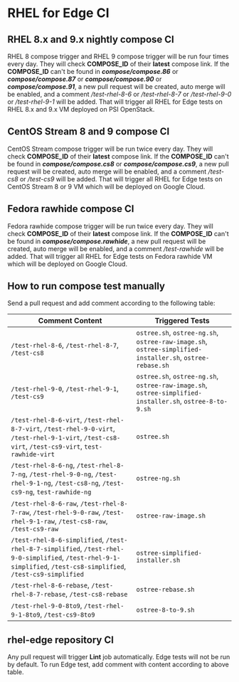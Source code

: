 # RHEL for Edge CI

## RHEL 8.x and 9.x nightly compose CI

RHEL 8 compose trigger and RHEL 9 compose trigger will be run four times every day. They will check **COMPOSE_ID** of their **latest** compose link. If the **COMPOSE_ID** can't be found in ***compose/compose.86*** or ***compose/compose.87*** or ***compose/compose.90*** or ***compose/compose.91***, a new pull request will be created, auto merge will be enabled, and a comment */test-rhel-8-6* or */test-rhel-8-7* or */test-rhel-9-0* or */test-rhel-9-1* will be added. That will trigger all RHEL for Edge tests on RHEL 8.x and 9.x VM deployed on PSI OpenStack.

## CentOS Stream 8 and 9 compose CI

CentOS Stream compose trigger will be run twice every day. They will check **COMPOSE_ID** of their **latest** compose link. If the **COMPOSE_ID** can't be found in ***compose/compose.cs8*** or ***compose/compose.cs9***, a new pull request will be created, auto merge will be enabled, and a comment */test-cs8* or */test-cs9* will be added. That will trigger all RHEL for Edge tests on CentOS Stream 8 or 9 VM which will be deployed on Google Cloud.

## Fedora rawhide compose CI

Fedora rawhide compose trigger will be run twice every day. They will check **COMPOSE_ID** of their **latest** compose link. If the **COMPOSE_ID** can't be found in ***compose/compose.rawhide***, a new pull request will be created, auto merge will be enabled, and a comment */test-rawhide* will be added. That will trigger all RHEL for Edge tests on Fedora rawhide VM which will be deployed on Google Cloud.

## How to run compose test manually

Send a pull request and add comment according to the following table:

| Comment Content | Triggered Tests |
| --------------- | --------------- |
| `/test-rhel-8-6`, `/test-rhel-8-7`, `/test-cs8`  | `ostree.sh`, `ostree-ng.sh`, `ostree-raw-image.sh`, `ostree-simplified-installer.sh`, `ostree-rebase.sh` |
| `/test-rhel-9-0`, `/test-rhel-9-1`, `/test-cs9`  | `ostree.sh`, `ostree-ng.sh`, `ostree-raw-image.sh`, `ostree-simplified-installer.sh`, `ostree-8-to-9.sh` |
| `/test-rhel-8-6-virt`, `/test-rhel-8-7-virt`, `/test-rhel-9-0-virt`, `/test-rhel-9-1-virt`, `/test-cs8-virt`, `/test-cs9-virt`, `test-rawhide-virt` | `ostree.sh` |
| `/test-rhel-8-6-ng`, `/test-rhel-8-7-ng`, `/test-rhel-9-0-ng`, `/test-rhel-9-1-ng`, `/test-cs8-ng`, `/test-cs9-ng`, `test-rawhide-ng` | `ostree-ng.sh` |
| `/test-rhel-8-6-raw`, `/test-rhel-8-7-raw`, `/test-rhel-9-0-raw`, `/test-rhel-9-1-raw`, `/test-cs8-raw`, `/test-cs9-raw` | `ostree-raw-image.sh` |
| `/test-rhel-8-6-simplified`, `/test-rhel-8-7-simplified`, `/test-rhel-9-0-simplified`, `/test-rhel-9-1-simplified`, `/test-cs8-simplified`, `/test-cs9-simplified` | `ostree-simplified-installer.sh` |
| `/test-rhel-8-6-rebase`, `/test-rhel-8-7-rebase`, `/test-cs8-rebase` | `ostree-rebase.sh` |
| `/test-rhel-9-0-8to9`, `/test-rhel-9-1-8to9`, `/test-cs9-8to9` | `ostree-8-to-9.sh` |

## rhel-edge repository CI

Any pull request will trigger **Lint** job automatically. Edge tests will not be run by default. To run Edge test, add comment with content according to above table.
